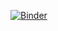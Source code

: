[![Binder](https://mybinder.org/badge.svg)](https://mybinder.org/v2/gh/https%3A%2F%2Fmybinder.org%2Fv2%2Fgh%2Ff-kvh%2Fmy-first-binder/master)
